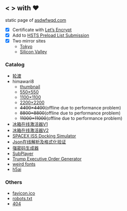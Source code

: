 ## **&lt;** **>** with :heart:

static page of [asdwfwqd.com](https://asdwfwqd.com)

-   [x] Certificate with [Let’s Encrypt](https://letsencrypt.org/)
-   [x] Add to [HSTS Preload List Submission](https://hstspreload.org/?domain=asdwfwqd.com)
-   [x] Two mirror sites
    -   [Tokyo](https://tk.asdwfwqd.com)
    -   [Silicon Valley](https://sv.asdwfwqd.com)

### Catalog

-   [轮渡](https://asdwfwqd.com/ferry)
-   himawari8
    -   [thumbnail](https://asdwfwqd.com/himawari8?resolution=1d)
    -   [550×550](https://asdwfwqd.com/himawari8?resolution=1d)
    -   [1100×1100](https://asdwfwqd.com/himawari8?resolution=2d)
    -   [2200×2200](https://asdwfwqd.com/himawari8?resolution=4d)
    -   ~~4400×4400~~(offline due to performance problem)
    -   ~~8800×8800~~(offline due to performance problem)
    -   ~~11000×11000~~(offline due to performance problem)
-   [冰箱在线激活器V1](https://asdwfwqd.com/iceboxV1)
-   [冰箱在线激活器V2](https://asdwfwqd.com/iceboxV2)
-   [SPACEX ISS Docking Simulator](https://asdwfwqd.com/iss-sim)
-   [Json在线解析及格式化验证](https://asdwfwqd.com/json-formatter)
-   [强密码生成器](https://asdwfwqd.com/password-generator)
-   [SubPlayer](https://asdwfwqd.com/subplayer)
-   [Trump Executive Order Generator](https://asdwfwqd.com/trump-generator)
-   [weird fonts](https://asdwfwqd.com/weird-fonts)
-   [h5ai](https://asdwfwqd.com/download)

### Others

-   [favicon.ico](https://asdwfwqd.com/favicon.ico)
-   [robots.txt](https://asdwfwqd.com/robots.txt)
-   [404](https://asdwfwqd.com/404)
